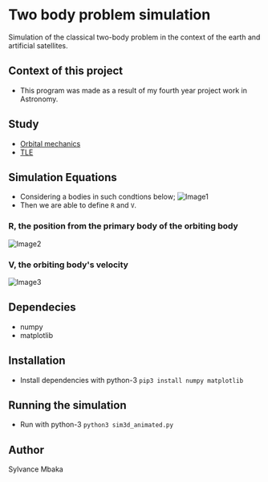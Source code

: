 # Two body problem simulation
Simulation of the classical two-body problem in the context of the earth and artificial satellites.

## Context of this project
- This program was made as a result of my fourth year project work in Astronomy.

## Study
- [Orbital mechanics](http://www.braeunig.us/space/orbmech.htm)
- [TLE](http://www.stltracker.com/resources/tle)

## Simulation Equations
- Considering a bodies in such condtions below;
![Image1](http://www.braeunig.us/space/pics/fig4-03.gif)
- Then we are able to define `R` and `V`.

### R, the position from the primary body of the orbiting body
![Image2](http://www.braeunig.us/space/pics/eq4-43.gif)

### V, the orbiting body's velocity
![Image3](http://www.braeunig.us/space/pics/eq4-45.gif)

## Dependecies
- numpy
- matplotlib

## Installation
- Install dependencies with python-3 `pip3 install numpy matplotlib`

## Running the simulation
- Run with python-3 `python3 sim3d_animated.py`

## Author
Sylvance Mbaka

